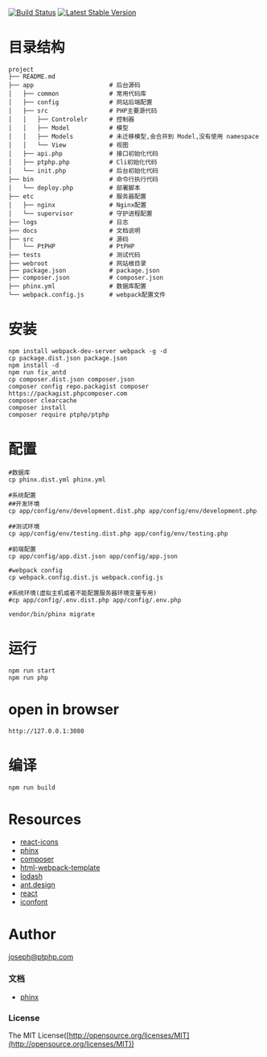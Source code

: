[![Build Status](https://travis-ci.org/ptphp/ptphp.svg)](https://travis-ci.org/ptphp/ptphp)
[![Latest Stable Version](https://poser.pugx.org/ptphp/ptphp/v/stable.png)](https://packagist.org/packages/ptphp/ptphp)


# 目录结构

    project
    ├── README.md
    ├── app                     # 后台源码
    │   ├── common              # 常用代码库
    │   ├── config              # 网站后端配置
    │   ├── src                 # PHP主要源代码  
    │   │   ├── Controlelr      # 控制器  
    │   │   ├── Model           # 模型 
    │   │   ├── Models          # 未迁移模型,会合并到 Model,没有使用 namespace
    │   │   └── View            # 视图 
    │   ├── api.php             # 接口初始化代码  
    │   ├── ptphp.php           # Cli初始化代码
    │   └── init.php            # 后台初始化代码    
    ├── bin                     # 命令行执行代码
    │   └── deploy.php          # 部署脚本   
    ├── etc                     # 服务器配置
    │   ├── nginx               # Nginx配置
    │   └── supervisor          # 守护进程配置
    ├── logs                    # 日志
    ├── docs                    # 文档说明
    ├── src                     # 源码
    │   └── PtPHP               # PtPHP
    ├── tests                   # 测试代码
    ├── webroot                 # 网站根目录
    ├── package.json            # package.json
    ├── composer.json           # composer.json
    ├── phinx.yml               # 数据库配置
    └── webpack.config.js       # webpack配置文件
    
    
# 安装
    
    npm install webpack-dev-server webpack -g -d
    cp package.dist.json package.json
    npm install -d
    npm run fix_antd
    cp composer.dist.json composer.json
    composer config repo.packagist composer https://packagist.phpcomposer.com
    composer clearcache
    composer install
    composer require ptphp/ptphp
    

# 配置
    
    #数据库
    cp phinx.dist.yml phinx.yml
    
    #系统配置
    ##开发环境
    cp app/config/env/development.dist.php app/config/env/development.php
    
    ##测试环境
    cp app/config/env/testing.dist.php app/config/env/testing.php

    #前端配置
    cp app/config/app.dist.json app/config/app.json
    
    #webpack config
    cp webpack.config.dist.js webpack.config.js 
    
    #系统环境(虚拟主机或者不能配置服务器环境变量专用)
    #cp app/config/.env.dist.php app/config/.env.php 
    
    vendor/bin/phinx migrate
    
# 运行
    
    npm run start
    npm run php

# open in browser

    http://127.0.0.1:3080
    
# 编译

    npm run build
    


# Resources

- [react-icons](http://gorangajic.github.io/react-icons/index.html)
- [phinx](https://phinx.org/)
- [composer](http://docs.phpcomposer.com/)
- [html-webpack-template](https://github.com/jaketrent/html-webpack-template)
- [lodash](https://lodash.com/docs)
- [ant.design](http://ant.design/docs/react/introduce)
- [react](http://facebook.github.io/react/)
- [iconfont](http://iconfont.cn/)

# Author

[joseph@ptphp.com](mailto:joseph@ptphp.com)

### 文档

- [phinx](./docs/phinx.md)

### License

The MIT License([http://opensource.org/licenses/MIT](http://opensource.org/licenses/MIT))
